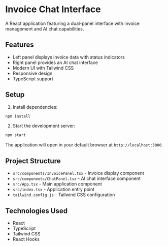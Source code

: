 # Invoice Chat Interface

A React application featuring a dual-panel interface with invoice management and AI chat capabilities.

## Features

- Left panel displays invoice data with status indicators
- Right panel provides an AI chat interface
- Modern UI with Tailwind CSS
- Responsive design
- TypeScript support

## Setup

1. Install dependencies:
```bash
npm install
```

2. Start the development server:
```bash
npm start
```

The application will open in your default browser at `http://localhost:3000`.

## Project Structure

- `src/components/InvoicePanel.tsx` - Invoice display component
- `src/components/ChatPanel.tsx` - AI chat interface component
- `src/App.tsx` - Main application component
- `src/index.tsx` - Application entry point
- `tailwind.config.js` - Tailwind CSS configuration

## Technologies Used

- React
- TypeScript
- Tailwind CSS
- React Hooks 